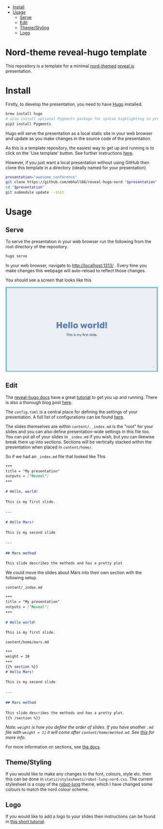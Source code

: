 
- [Install](#install)
- [Usage](#usage)
  - [Serve](#serve)
  - [Edit](#edit)
  - [Theme/Styling](#themestyling)
  - [Logo](#logo)


# Nord-theme reveal-hugo template

This repository is a template for a minimal [nord-themed][nord-theme] [reveal.js][revealjs] presentation.  


# Install

Firstly, to develop the presentation, you need to have [Hugo][hugo] installed.

```sh
brew install hugo
# also install optional Pygments package for syntax highlighting in presentation
pip3 install Pygments
```

Hugo will serve the presentation as a local static site in your web browser and update as
you make changes in the source code of the presentation.

As this is a template repository, the easiest way to get up and running is to click on the
'Use template' button. See further instructions [here][gh-template].

However, if you just want a local presentation without using GitHub then clone this
template in a directory (ideally named for your presentation)

```sh
presentation="awesome_conference"
git clone https://github.com/mbhall88/reveal-hugo-nord "$presentation"
cd "$presentation"
git submodule update --init
```

# Usage

## Serve

To serve the presentation in your web browser run the following from the root directory
of the repository.

```sh
hugo serve
```

In your web browser, navigate to <http://localhost:1313/> . Every time you make changes
this webpage will auto-reload to reflect those changes.

You should see a screen that looks like this

![Template screenshot](static/images/screenshot.png?raw=true)


## Edit

The [reveal-hugo docs][reveal-hugo] have a great [tutorial][reveal-hugo-tut] to get you
up and running. There is also a thorough blog post [here][forestry-blog].

The `config.toml` is a central place for defining the settings of your presentation.
A full list of configurations can be found [here][config].

The slides themselves are within `content/`. `_index.md` is the "root" for your slides
and you can also define presentation-wide settings in this file too. You can put all of
your slides in `_index.md` if you wish, but you can likewise break them up into sections.
Sections will be vertically stacked within the presentation when placed in `content/home/`.

So if we had an `_index.md` file that looked like This

```md
+++
title = "My presentation"
outputs = ["Reveal"]
+++

# Hello, world!

This is my first slide.

---

# Hello Mars!

This is my second slide

---

## Mars method

This slide describes the methods and has a pretty plot
```

We could move the slides about Mars into their own section with the following setup.

`content/_index.md`
```md
+++
title = "My presentation"
outputs = ["Reveal"]
+++

# Hello world!

This is my first slide.
```

`content/home/mars.md`
```md
+++
weight = 10
+++
{{% section %}}
# Hello Mars!

This is my second slide

---

## Mars method

This slide describes the methods and has a pretty plot.
{{% /section %}}
```

*Note: `weight` is how you define the order of slides. If you have another `.md` file
with `weight = 11` it will come after `content/home/method.md`. See [this][weight] for more info.*

For more information on sections, see [the docs][sections].


## Theme/Styling

If you would like to make any changes to the font, colours, style etc. then this can be
done in `static/stylesheets/robot-lung-nord.css`. The current stylesheet is a copy of
the [robot-lung][robot-lung] theme, which I have changed some colours to match the nord
colour scheme.

## Logo

If you would like to add a logo to your slides then
instructions can be found in [this short tutorial][reveal-hugo-logo].






[revealjs]: https://revealjs.com/
[hugo]: https://gohugo.io/
[reveal-hugo-tut]: https://github.com/dzello/reveal-hugo#tutorial
[reveal-hugo]: https://github.com/dzello/reveal-hugo
[forestry-blog]: https://forestry.io/blog/harness-the-power-of-static-to-create-presentations/
[config]: https://github.com/dzello/reveal-hugo#configuration
[weight]: https://forestry.io/blog/harness-the-power-of-static-to-create-presentations/#additional-markdown-files
[robot-lung]: https://revealjs-themes.dzello.com/robot-lung.html#/
[nord-theme]: https://www.nordtheme.com/
[reveal-hugo-logo]: https://reveal-hugo.dzello.com/logo-example/#/
[sections]: https://github.com/dzello/reveal-hugo#root-vs-section-presentations
[gh-template]: https://help.github.com/en/github/creating-cloning-and-archiving-repositories/creating-a-repository-from-a-template
